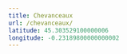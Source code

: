 ```yaml
---
title: Chevanceaux
url: /chevanceaux/
latitude: 45.303529100000006
longitude: -0.23189800000000002
---
```


